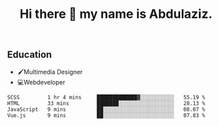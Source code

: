 <h1 style="text-align:center">Hi there 👋 my name is Abdulaziz.</h1>  
<br/>
<h2>Education</h2>
<ul>
  <li>🖌Multimedia Designer</li>
  <li>💻Webdeveloper</li>
</ul>

<!--START_SECTION:waka-->
```text
SCSS         1 hr 4 mins     █████████████▓░░░░░░░░░░░   55.19 % 
HTML         33 mins         ███████░░░░░░░░░░░░░░░░░░   28.13 % 
JavaScript   9 mins          ██░░░░░░░░░░░░░░░░░░░░░░░   08.07 % 
Vue.js       9 mins          ██░░░░░░░░░░░░░░░░░░░░░░░   07.83 % 
```
<!--END_SECTION:waka-->
